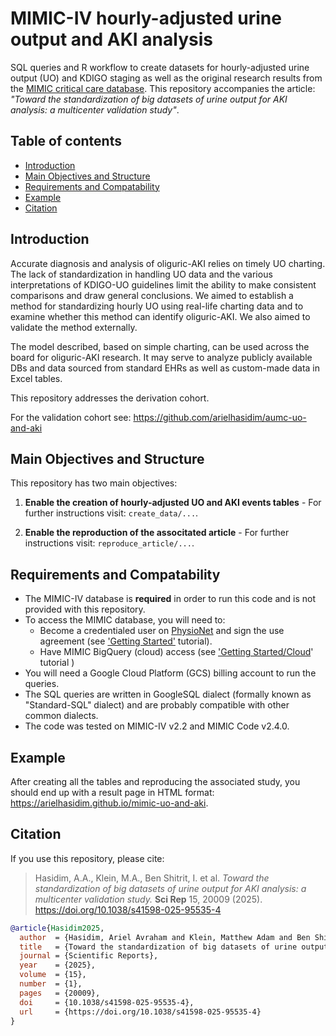 # MIMIC-IV hourly-adjusted urine output and AKI analysis

SQL queries and R workflow to create datasets for hourly-adjusted urine output (UO) and KDIGO staging as well as the original research results from the [MIMIC critical care database](https://mimic.mit.edu). 
This repository accompanies the article: *"Toward the standardization of big datasets of urine output for AKI analysis: a multicenter validation study"*.

## Table of contents

* [Introduction](#introduction)
* [Main Objectives and Structure](#main-objectives-and-structure)
* [Requirements and Compatability](#requirements-and-compatability)
* [Example](#example)
* [Citation](#citation)

## Introduction

Accurate diagnosis and analysis of oliguric-AKI relies on timely UO charting. The lack of standardization in handling UO data and the various interpretations of KDIGO-UO guidelines limit the ability to make consistent comparisons and draw general conclusions. We aimed to establish a method for standardizing hourly UO using real-life charting data and to examine whether this method can identify oliguric-AKI. We also aimed to validate the method externally. 

The model described, based on simple charting, can be used across the board for oliguric-AKI research. It may serve to analyze publicly available DBs and data sourced from standard EHRs as well as custom-made data in Excel tables. 

This repository addresses the derivation cohort. 

For the validation cohort see: https://github.com/arielhasidim/aumc-uo-and-aki

## Main Objectives and Structure

This repository has two main objectives:

1. **Enable the creation of hourly-adjusted UO and AKI events tables** - For further instructions visit: `create_data/...`.

2. **Enable the reproduction of the associtated article** - For further instructions visit: `reproduce_article/...`.

## Requirements and Compatability

 - The MIMIC-IV database is **required** in order to run this code and is not provided with this repository. 
 - To access the MIMIC database, you will need to:
    - Become a credentialed user on [PhysioNet](https://physionet.org) and sign the use agreement (see ['Getting Started'](https://mimic.mit.edu/docs/gettingstarted/) tutorial).
    - Have MIMIC BigQuery (cloud) access (see ['Getting Started/Cloud](https://mimic.mit.edu/docs/gettingstarted/cloud/)' tutorial )
 - You will need a Google Cloud Platform (GCS) billing account to run the queries.
 - The SQL queries are written in GoogleSQL dialect (formally known as "Standard-SQL" dialect) and are probably compatible with other common dialects.
 - The code was tested on MIMIC-IV v2.2 and MIMIC Code v2.4.0.


## Example

After creating all the tables and reproducing the associated study, you should end up with a result page in HTML format: https://arielhasidim.github.io/mimic-uo-and-aki.

## Citation

If you use this repository, please cite:

> Hasidim, A.A., Klein, M.A., Ben Shitrit, I. et al. *Toward the standardization of big datasets of urine output for AKI analysis: a multicenter validation study.* **Sci Rep** 15, 20009 (2025). https://doi.org/10.1038/s41598-025-95535-4

```bibtex
@article{Hasidim2025,
  author  = {Hasidim, Ariel Avraham and Klein, Matthew Adam and Ben Shitrit, Itamar and Einav, Sharon and Ilan, Karny and Fuchs, Lior},
  title   = {Toward the standardization of big datasets of urine output for AKI analysis: a multicenter validation study},
  journal = {Scientific Reports},
  year    = {2025},
  volume  = {15},
  number  = {1},
  pages   = {20009},
  doi     = {10.1038/s41598-025-95535-4},
  url     = {https://doi.org/10.1038/s41598-025-95535-4}
}
